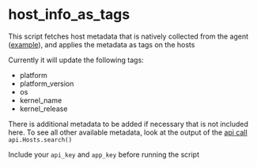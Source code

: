 # host_info_as_tags

This script fetches host metadata that is natively collected from the agent ([example](https://github.com/DataDog/datadog-agent/tree/1c76b8381a195a0b0f629011a6225e936fe1d37a/pkg/metadata/host)), and applies the metadata as tags on the hosts

Currently it will update the following tags:
- platform
- platform_version
- os
- kernel_name
- kernel_release

There is additional metadata to be added if necessary that is not included here. To see all other available metadata, look at the output of the [api call](https://docs.datadoghq.com/api/?lang=python#search-hosts)  `api.Hosts.search()`


Include your `api_key` and `app_key` before running the script

